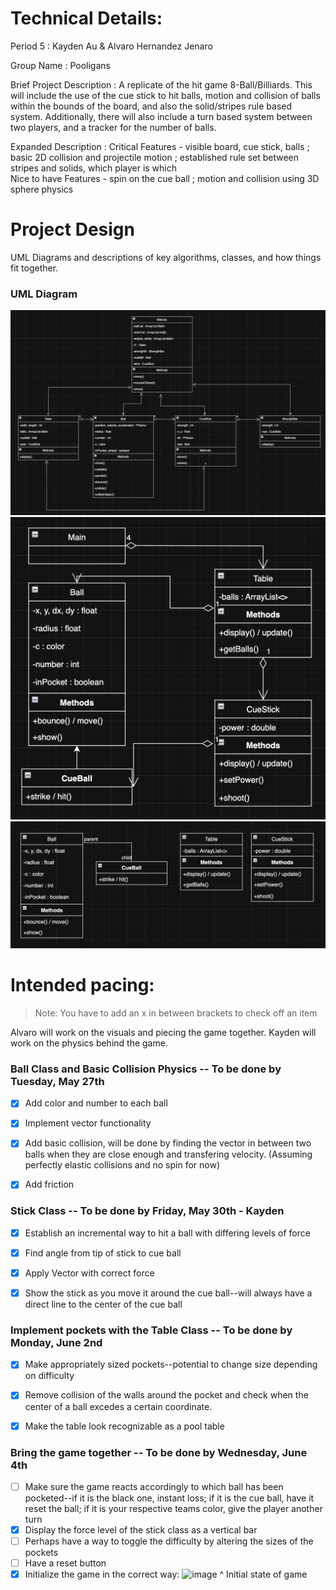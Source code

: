 


# Technical Details:

Period 5 : Kayden Au & Alvaro Hernandez Jenaro

Group Name : Pooligans

Brief Project Description :
    A replicate of the hit game 8-Ball/Billiards. This will include the use of the cue stick to hit balls, motion and collision of balls within the bounds of the board, and also the solid/stripes rule based system. Additionally, there will also include a turn based system between two players, and a tracker for the number of balls.

Expanded Description :
    Critical Features - visible board, cue stick, balls ; basic 2D collision and projectile motion ; established rule set between stripes and solids, which player is which   
    Nice to have Features - spin on the cue ball ; motion and collision using 3D sphere physics

# Project Design

UML Diagrams and descriptions of key algorithms, classes, and how things fit together.

### UML Diagram ###
![Third UML](uml3.png)
![Second UML](uml2.png)
![First UML](uml1.png)

# Intended pacing:

> Note: You have to add an x in between brackets to check off an item

Alvaro will work on the visuals and piecing the game together.
Kayden will work on the physics behind the game.

### Ball Class and Basic Collision Physics -- To be done by Tuesday, May 27th
- [x] Add color and number to each ball
- [x] Implement vector functionality
- [x] Add basic collision, will be done by finding the vector in between two balls when they are close enough and transfering velocity. (Assuming perfectly elastic collisions and no spin for now)
- [x] Add friction



### Stick Class -- To be done by Friday, May 30th - Kayden
- [x] Establish an incremental way to hit a ball with differing levels of force
- [x] Find angle from tip of stick to cue ball
- [x] Apply Vector with correct force
- [x] Show the stick as you move it around the cue ball--will always have a direct line to the center of the cue ball



### Implement pockets with the Table Class -- To be done by Monday, June 2nd
- [x] Make appropriately sized pockets--potential to change size depending on difficulty
- [x] Remove collision of the walls around the pocket and check when the center of a ball excedes a certain coordinate.
- [x] Make the table look recognizable as a pool table



### Bring the game together -- To be done by Wednesday, June 4th
- [ ] Make sure the game reacts accordingly to which ball has been pocketed--if it is the black one, instant loss; if it is the cue ball, have it reset the ball; if it is your respective teams color, give the player another turn
- [x] Display the force level of the stick class as a vertical bar
- [ ] Perhaps have a way to toggle the difficulty by altering the sizes of the pockets
- [ ] Have a reset button
- [x] Initialize the game in the correct way:
![image](https://github.com/user-attachments/assets/3e87d1c2-1734-445a-89ba-500da1f44dee)
^ Initial state of game
